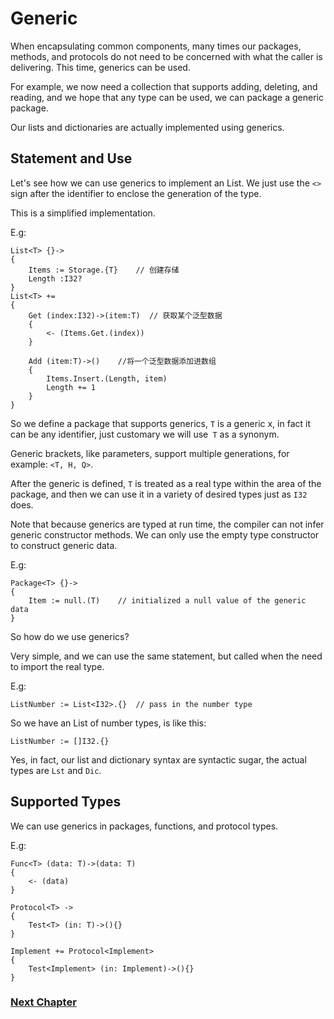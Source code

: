 # Generic
When encapsulating common components, many times our packages, methods, and protocols do not need to be concerned with what the caller is delivering. This time, generics can be used.

For example, we now need a collection that supports adding, deleting, and reading, and we hope that any type can be used, we can package a generic package.

Our lists and dictionaries are actually implemented using generics.
## Statement and Use
Let's see how we can use generics to implement an List. We just use the `<>` sign after the identifier to enclose the generation of the type.

This is a simplified implementation.

E.g:
```
List<T> {}->
{
    Items := Storage.{T}    // 创建存储
    Length :I32?
}
List<T> +=
{
    Get (index:I32)->(item:T)  // 获取某个泛型数据
    {
        <- (Items.Get.(index))
    }

    Add (item:T)->()    //将一个泛型数据添加进数组
    {
        Items.Insert.(Length, item)
        Length += 1
    }
}
```
So we define a package that supports generics, `T` is a generic x, in fact it can be any identifier, just customary we will use` T` as a synonym.

Generic brackets, like parameters, support multiple generations, for example: `<T, H, Q>`.

After the generic is defined, `T` is treated as a real type within the area of ​​the package, and then we can use it in a variety of desired types just as `I32` does.

Note that because generics are typed at run time, the compiler can not infer generic constructor methods. We can only use the empty type constructor to construct generic data.

E.g:
```
Package<T> {}->
{
    Item := null.(T)    // initialized a null value of the generic data
}
```
So how do we use generics?

Very simple, and we can use the same statement, but called when the need to import the real type.

E.g:
```
ListNumber := List<I32>.{}  // pass in the number type
```
So we have an List of number types, is like this:
```
ListNumber := []I32.{}
```
Yes, in fact, our list and dictionary syntax are syntactic sugar, the actual types are `Lst` and `Dic`.
## Supported Types
We can use generics in packages, functions, and protocol types.

E.g:
```
Func<T> (data: T)->(data: T)
{
    <- (data)
}

Protocol<T> ->
{
    Test<T> (in: T)->(){}
}

Implement += Protocol<Implement>
{
    Test<Implement> (in: Implement)->(){}
}
```
### [Next Chapter](annotation.md)
